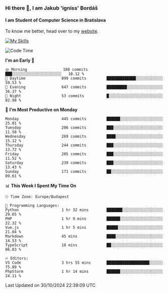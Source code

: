 ### Hi there 👋, I am Jakub 'igniss' Bordáš

#### I am Student of Computer Science in Bratislava
To know me better, head over to my [website](https://bordas.sk).

[![My Skills](https://skillicons.dev/icons?i=js,html,css,figma,svelte,java,kotlin,python,postgresql,typescript,nest,nodejs)](https://bordas.sk)


<!--START_SECTION:waka-->
![Code Time](http://img.shields.io/badge/Code%20Time-1%2C557%20hrs%2013%20mins-blue)

**I'm an Early 🐤** 

```text
🌞 Morning                180 commits         ███░░░░░░░░░░░░░░░░░░░░░░   10.12 % 
🌆 Daytime                899 commits         █████████████░░░░░░░░░░░░   50.53 % 
🌃 Evening                647 commits         █████████░░░░░░░░░░░░░░░░   36.37 % 
🌙 Night                  53 commits          █░░░░░░░░░░░░░░░░░░░░░░░░   02.98 % 
```
📅 **I'm Most Productive on Monday** 

```text
Monday                   445 commits         ██████░░░░░░░░░░░░░░░░░░░   25.01 % 
Tuesday                  206 commits         ███░░░░░░░░░░░░░░░░░░░░░░   11.58 % 
Wednesday                269 commits         ████░░░░░░░░░░░░░░░░░░░░░   15.12 % 
Thursday                 244 commits         ███░░░░░░░░░░░░░░░░░░░░░░   13.72 % 
Friday                   205 commits         ███░░░░░░░░░░░░░░░░░░░░░░   11.52 % 
Saturday                 239 commits         ███░░░░░░░░░░░░░░░░░░░░░░   13.43 % 
Sunday                   171 commits         ██░░░░░░░░░░░░░░░░░░░░░░░   09.61 % 
```


📊 **This Week I Spent My Time On** 

```text
🕑︎ Time Zone: Europe/Budapest

💬 Programming Languages: 
Python                   1 hr 32 mins        ███████░░░░░░░░░░░░░░░░░░   29.65 % 
PHP                      1 hr 9 mins         ██████░░░░░░░░░░░░░░░░░░░   22.32 % 
Vue.js                   1 hr 5 mins         █████░░░░░░░░░░░░░░░░░░░░   21.04 % 
Markdown                 45 mins             ████░░░░░░░░░░░░░░░░░░░░░   14.53 % 
TypeScript               18 mins             ██░░░░░░░░░░░░░░░░░░░░░░░   06.03 % 

🔥 Editors: 
VS Code                  3 hrs 55 mins       ███████████████████░░░░░░   75.89 % 
PhpStorm                 1 hr 14 mins        ██████░░░░░░░░░░░░░░░░░░░   24.11 % 
```


 Last Updated on 30/10/2024 22:39:09 UTC
<!--END_SECTION:waka-->
